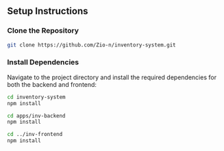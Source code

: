 ## Setup Instructions

### Clone the Repository

```bash
git clone https://github.com/Zio-n/inventory-system.git
```
### Install Dependencies

Navigate to the project directory and install the required dependencies for both the backend and frontend:

```bash
cd inventory-system
npm install

cd apps/inv-backend
npm install

cd ../inv-frontend
npm install
```
